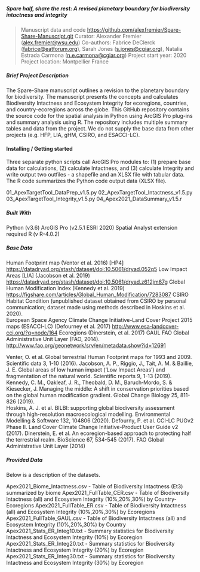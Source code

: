 ##### Spare half, share the rest: A revised planetary boundary for biodiversity intactness and integrity #####
> Manuscript data and code
> https://github.com/alexfremier/Spare-Share-Manuscript.git
> Curator: Alexander Fremier (alex.fremier@wsu.edu)
> Co-authors:  Fabrice DeClerck (fabrice@eatforum.org), Sarah Jones (s.jones@cgiar.org), Natalia Estrada Carmona (n.e.carmona@cgiar.org)
> Project start year: 2020
> Project location:  Montpellier France

##### Brief Project Description #####
The Spare-Share manuscript outlines a revision to the planetary boundary for biodiversity. The manuscript presents the concepts and calculates
Biodiversity Intactness and Ecosystem Integrity for ecoregions, countries, and country-ecoregions across the globe.  This GitHub repository 
contains the source code for the spatial analysis in Python using ArcGIS Pro plug-ins and summary analysis using R. The repository includes 
multiple summary tables and data from the project.  We do not supply the base data from other projects (e.g. HFP, LIA, gHM, CSIRO, and 
ESACCI-LC).   

#### Installing / Getting started #####
Three separate python scripts call ArcGIS Pro modules to: (1) prepare base data for calculations, (2) calculate Intactness, and (3) calculate
Integrity and write output two outfiles - a shapefile and an XLSX file with tabular data.  The R code summarizes the Python code output data
(XLSX file). 

01_ApexTargetTool_DataPrep_v1.5.py
02_ApexTargetTool_Intactness_v1.5.py
03_ApexTargetTool_Integrity_v1.5.py
04_Apex2021_DataSummary_v1.5.r

##### Built With #####
Python (v3.6)
ArcGIS Pro (v2.5.1 ESRI 2020) Spatial Analyst extension required
R (v R-4.0.2)

##### Base Data #####
Human Footprint map (Ventor et al. 2016) [HP4] https://datadryad.org/stash/dataset/doi:10.5061/dryad.052q5 
Low Impact Areas [LIA] (Jacobson et al. 2019) https://datadryad.org/stash/dataset/doi:10.5061/dryad.z612jm67g
Global Human Modification Index (Kennedy et al. 2019) https://figshare.com/articles/Global_Human_Modification/7283087 
CSIRO Habitat Condition (unpublished dataset obtained from CSIRO by personal communication; dataset made using methods described in Hoskins et al. 2020).  
European Space Agency Climate Change Initiative-Land Cover Project 2015 maps (ESACCI-LC) (Defourney et al. 2017) 
     http://www.esa-landcover-cci.org/?q=node/164
Ecoregions	 (Dinerstein, et al. 2017)
GAUL    FAO Global Administrative Unit Layer (FAO, 2014). http://www.fao.org/geonetwork/srv/en/metadata.show?id=12691 

Venter, O. et al. Global terrestrial Human Footprint maps for 1993 and 2009. Scientific data 3, 1-10 (2016).
Jacobson, A. P., Riggio, J., Tait, A. M. & Baillie, J. E. Global areas of low human impact (‘Low Impact Areas’) and 
     fragmentation of the natural world. Scientific reports 9, 1-13 (2019).
Kennedy, C. M., Oakleaf, J. R., Theobald, D. M., Baruch‐Mordo, S. & Kiesecker, J. Managing the middle: A shift in 
      conservation priorities based on the global human modification gradient. Global Change Biology 25, 811-826 (2019).	
Hoskins, A. J. et al. BILBI: supporting global biodiversity assessment through high-resolution macroecological modelling. 
      Environmental Modelling & Software 132, 104806 (2020).
Defourny, P. et al. CCI-LC PUGv2 Phase II. Land Cover Climate Change Initiative-Product User Guide v2 (2017).
Dinerstein, E. et al. An ecoregion-based approach to protecting half the terrestrial realm. BioScience 67, 534-545 (2017).
FAO Global Administrative Unit Layer (2014)

##### Provided Data #####
Below is a description of the datasets.

Apex2021_Biome_Intactness.csv - Table of Biodiversity Intactness (Et3) summarized by biome
Apex2021_FullTable_CER.csv - Table of Biodiversity Intactness (all) and Ecosystem Integrity (10%,20%,30%) by Country-Ecoregions
Apex2021_FullTable_ER.csv - Table of Biodiversity Intactness (all) and Ecosystem Integrity (10%,20%,30%) by Ecoregions
Apex2021_FullTable_GAUL.csv - Table of Biodiversity Intactness (all) and Ecosystem Integrity (10%,20%,30%) by Country
Apex2021_Stats_ER_Integ10.txt - Summary statistics for Biodiversity Intactness and Ecosystem Integrity (10%) by Ecoregion
Apex2021_Stats_ER_Integ20.txt - Summary statistics for Biodiversity Intactness and Ecosystem Integrity (20%) by Ecoregion
Apex2021_Stats_ER_Integ30.txt - Summary statistics for Biodiversity Intactness and Ecosystem Integrity (30%) by Ecoregion





